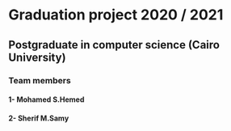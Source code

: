# Graduation project 2020 / 2021
## Postgraduate in computer science (Cairo University)
### Team members
#### 1- Mohamed S.Hemed
#### 2- Sherif M.Samy
